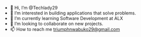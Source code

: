 - 👋 Hi, I’m @Techlady29
- 👀 I’m interested in building applications that solve problems.
- 🌱 I’m currently learning Software Development at ALX
- 💞️ I’m looking to collaborate on new projects.
- 📫 How to reach me triumphnwabuko29@gmail.com

<!---
Techlady29/Techlady29 is a ✨ special ✨ repository because its `README.md` (this file) appears on your GitHub profile.
You can click the Preview link to take a look at your changes.
--->

